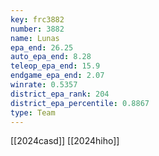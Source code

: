 ```yaml
---
key: frc3882
number: 3882
name: Lunas
epa_end: 26.25
auto_epa_end: 8.28
teleop_epa_end: 15.9
endgame_epa_end: 2.07
winrate: 0.5357
district_epa_rank: 204
district_epa_percentile: 0.8867
type: Team
---
```

[[2024casd]]
[[2024hiho]]
